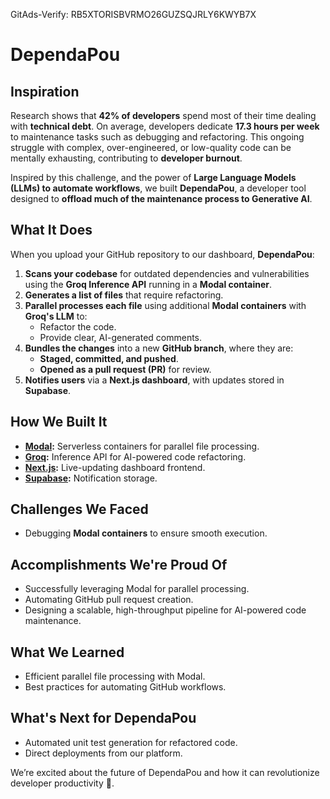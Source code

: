
 GitAds-Verify: RB5XTORISBVRMO26GUZSQJRLY6KWYB7X 
# DependaPou

## Inspiration

Research shows that **42% of developers** spend most of their time dealing with **technical debt**. On average, developers dedicate **17.3 hours per week** to maintenance tasks such as debugging and refactoring. This ongoing struggle with complex, over-engineered, or low-quality code can be mentally exhausting, contributing to **developer burnout**.

Inspired by this challenge, and the power of **Large Language Models (LLMs) to automate workflows**, we built **DependaPou**, a developer tool designed to **offload much of the maintenance process to Generative AI**.

## What It Does

When you upload your GitHub repository to our dashboard, **DependaPou**:

1. **Scans your codebase** for outdated dependencies and vulnerabilities using the **Groq Inference API** running in a **Modal container**.
2. **Generates a list of files** that require refactoring.
3. **Parallel processes each file** using additional **Modal containers** with **Groq's LLM** to:
   - Refactor the code.
   - Provide clear, AI-generated comments.
4. **Bundles the changes** into a new **GitHub branch**, where they are:
   - **Staged, committed, and pushed**.
   - **Opened as a pull request (PR)** for review.
5. **Notifies users** via a **Next.js dashboard**, with updates stored in **Supabase**.

## How We Built It

- **[Modal](https://modal.com/):** Serverless containers for parallel file processing.
- **[Groq](https://groq.com/):** Inference API for AI-powered code refactoring.
- **[Next.js](https://nextjs.org/):** Live-updating dashboard frontend.
- **[Supabase](https://supabase.com/):** Notification storage.

## Challenges We Faced

- Debugging **Modal containers** to ensure smooth execution.

## Accomplishments We're Proud Of

- Successfully leveraging Modal for parallel processing.
- Automating GitHub pull request creation.
- Designing a scalable, high-throughput pipeline for AI-powered code maintenance.

## What We Learned

- Efficient parallel file processing with Modal.
- Best practices for automating GitHub workflows.

## What's Next for DependaPou

- Automated unit test generation for refactored code.
- Direct deployments from our platform.

We’re excited about the future of DependaPou and how it can revolutionize developer productivity 🚀.
